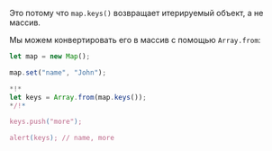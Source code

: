 
Это потому что `map.keys()` возвращает итерируемый объект, а не массив.

Мы можем конвертировать его в массив с помощью `Array.from`:

```js run
let map = new Map();

map.set("name", "John");

*!*
let keys = Array.from(map.keys());
*/!*

keys.push("more");

alert(keys); // name, more
```
